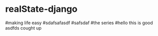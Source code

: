 # realState-django

#making life easy
#sdafsafasdf
#safsdaf
#the series
#hello this is good
asdfds
cought up

